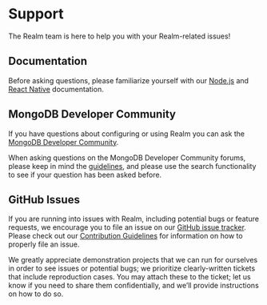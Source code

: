 # Support

The Realm team is here to help you with your Realm-related issues!

## Documentation

Before asking questions, please familiarize yourself with our [Node.js](https://www.mongodb.com/docs/realm/sdk/node/) and [React Native](https://www.mongodb.com/docs/realm/sdk/react-native/) documentation. 

## MongoDB Developer Community

If you have questions about configuring or using Realm you can ask the [MongoDB Developer Community](https://www.mongodb.com/community/forums/).

When asking questions on the MongoDB Developer Community forums, please keep in mind the [guidelines](https://www.mongodb.com/community/forums/guidelines), and please use the search functionality to see if your question has been asked before.

## GitHub Issues

If you are running into issues with Realm, including potential bugs or feature requests, we encourage you to file an issue on our [GitHub issue tracker](https://github.com/realm/realm-js/issues). Please check out our [Contribution Guidelines](CONTRIBUTING.md) for information on how to properly file an issue.

We greatly appreciate demonstration projects that we can run for ourselves in order to see issues or potential bugs; we prioritize clearly-written tickets that include reproduction cases. You may attach these to the ticket; let us know if you need to share them confidentially, and we’ll provide instructions on how to do so. 
